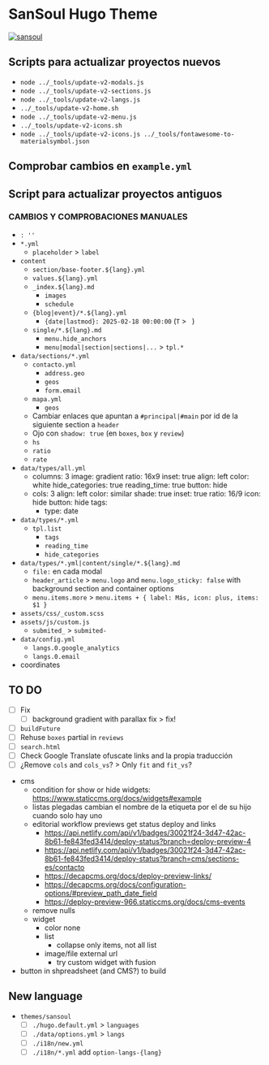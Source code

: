 # SanSoul Hugo Theme

[![sansoul](/assets/media/base/icon.png)](https://github.com/seacomoseo/sansoul)


## Scripts para actualizar proyectos nuevos
- `node ../_tools/update-v2-modals.js`
- `node ../_tools/update-v2-sections.js`
- `node ../_tools/update-v2-langs.js`
- `../_tools/update-v2-home.sh`
- `node ../_tools/update-v2-menu.js`
- `../_tools/update-v2-icons.sh`
- `node ../_tools/update-v2-icons.js ../_tools/fontawesome-to-materialsymbol.json`

## Comprobar cambios en `example.yml`
## Script para actualizar proyectos antiguos
### CAMBIOS Y COMPROBACIONES MANUALES

- `: ''`
- `*.yml`
  - `placeholder` > `label`
- `content`
  - `section/base-footer.${lang}.yml`
  - `values.${lang}.yml`
  - `_index.${lang}.md`
    - `images`
    - `schedule`
  - `{blog|event}/*.${lang}.yml`
    - `{date|lastmod}: 2025-02-18 00:00:00` (`T` > ` `)
  - `single/*.${lang}.md`
    - `menu.hide_anchors`
    - `menu|modal|section|sections|...` > `tpl.*`
- `data/sections/*.yml`
  - `contacto.yml`
    - `address.geo`
    - `geos`
    - `form.email`
  - `mapa.yml`
    - `geos`
  - Cambiar enlaces que apuntan a `#principal|#main` por id de la siguiente section a `header`
  - Ojo con `shadow: true` (en `boxes`, `box` y `review`)
  - `hs`
  - `ratio`
  - `rate`
- `data/types/all.yml`
  - columns: 3
    image: gradient
    ratio: 16x9
    inset: true
    align: left
    color: white
    hide_categories: true
    reading_time: true
    button: hide
  - cols: 3
    align: left
    color: similar
    shade: true
    inset: true
    ratio: 16/9
    icon: hide
    button: hide
    tags:
    - type: date
- `data/types/*.yml`
    - `tpl.list`
      - `tags`
      - `reading_time`
      - `hide_categories`
- `data/types/*.yml|content/single/*.${lang}.md`
  - `file:` en cada modal
  - `header_article` > `menu.logo` and `menu.logo_sticky: false` with background section and container options
  - `menu.items.more` > `menu.items + { label: Más, icon: plus, items: $1 }`
- `assets/css/_custom.scss`
- `assets/js/custom.js`
  - `submited_` > `submited-`
- `data/config.yml`
  - `langs.0.google_analytics`
  - `langs.0.email`
- coordinates


## TO DO

- [ ] Fix
  - [ ] background gradient with parallax fix > fix!
- [ ] `buildFuture`
- [ ] Rehuse `boxes` partial in `reviews`
- [ ] `search.html`
- [ ] Check Google Translate ofuscate links and la propia traducción
- [ ] ¿Remove `cols` and `cols_vs`? > Only `fit` and `fit_vs`?
- cms
  - condition for show or hide widgets: https://www.staticcms.org/docs/widgets#example
  - listas plegadas cambian el nombre de la etiqueta por el de su hijo cuando solo hay uno
  - editorial workflow previews get status deploy and links
    - https://api.netlify.com/api/v1/badges/30021f24-3d47-42ac-8b61-fe843fed3414/deploy-status?branch=deploy-preview-4
    - https://api.netlify.com/api/v1/badges/30021f24-3d47-42ac-8b61-fe843fed3414/deploy-status?branch=cms/sections-es/contacto
    - https://decapcms.org/docs/deploy-preview-links/
    - https://decapcms.org/docs/configuration-options/#preview_path_date_field
    - https://deploy-preview-966.staticcms.org/docs/cms-events
  - remove nulls
  - widget
    - color none
    - list
      - collapse only items, not all list
    - image/file external url
      - try custom widget with fusion
- button in shpreadsheet (and CMS?) to build


## New language

- `themes/sansoul`
  - [ ] `./hugo.default.yml` > `languages`
  - [ ] `./data/options.yml` > `langs`
  - [ ] `./i18n/new.yml`
  - [ ] `./i18n/*.yml` add `option-langs-{lang}`
